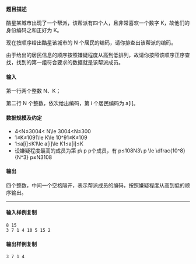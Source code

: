 #### 题目描述

酷星某城市出现了一个帮派，该帮派有四个人，且非常喜欢一个数字 K，故他们的身份编码之和正好为 K。

现在按顺序给出酷星该城市的 N 个居民的编码，请你排查出该帮派的编码。

由于给出的居民信息的顺序按照嫌疑程度从高到低排列，故请你按照该顺序正序查找，找到的第一组符合要求的数据就是该帮派成员。

#### 输入

第一行两个整数 N、K；

第二行 N 个整数，依次给出编码，第 i 个居民编码为 a[i]。

#### 数据规模及约定

-   4<N≤3004< N\\le 3004<N≤300
-   1≤K≤1091\\le K\\le 10^91≤K≤109
-   1≤a\[i\]≤K1\\le a\[i\]\\le K1≤a\[i\]≤K
-   设嫌疑程度最高的成员为第 p\\ p p个成员，有 p≤108N3\\ p \\le \\dfrac{10^8}{N^3} p≤N3108

#### 输出

四个整数，中间一个空格隔开，表示帮派成员的编码，按照嫌疑程度从高到低的顺序输出。

___

#### 输入样例复制

```
8 15
3 7 1 4 10 5 15 2
```

#### 输出样例复制

```
3 7 1 4
```